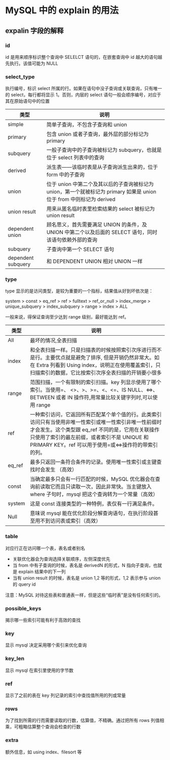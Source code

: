 # MySQL 中的 explain 的用法

## expalin 字段的解释

### id

id 是用来顺序标识整个查询中 SELELCT 语句的，在嵌套查询中 id 越大的语句越先执行。该值可能为 NULL

### select_type

执行编号，标识 select 所属的行。如果在语句中没子查询或关联查询，只有唯一的 select，每行都将显示 1。否则，内层的 select 语句一般会顺序编号，对应于其在原始语句中的位置

| 类型               | 说明                                                                                                                  |
| ------------------ | --------------------------------------------------------------------------------------------------------------------- |
| simple             | 简单子查询，不包含子查询和 union                                                                                      |
| primary            | 包含 union 或者子查询，最外层的部分标记为 primary                                                                     |
| subquery           | 一般子查询中的子查询被标记为 subquery，也就是位于 select 列表中的查询                                                 |
| derived            | 派生表——该临时表是从子查询派生出来的，位于 form 中的子查询                                                            |
| union              | 位于 union 中第二个及其以后的子查询被标记为 union，第一个就被标记为 primary 如果是 union 位于 from 中则标记为 derived |
| union result       | 用来从匿名临时表里检索结果的 select 被标记为 union result                                                             |
| dependent union    | 顾名思义，首先需要满足 UNION 的条件，及 UNION 中第二个以及后面的 SELECT 语句，同时该语句依赖外部的查询                |
| subquery           | 子查询中第一个 SELECT 语句                                                                                            |
| dependent subquery | 和 DEPENDENT UNION 相对 UNION 一样                                                                                    |

### type

type 显示的是访问类型，是较为重要的一个指标，结果值从好到坏依次是：

system > const > eq_ref > ref > fulltext > ref_or_null > index_merge > unique_subquery > index_subquery > range > index > ALL

一般来说，得保证查询至少达到 range 级别，最好能达到 ref。

| 类型   | 说明                                                                                                                                                                                                                                                               |
| ------ | ------------------------------------------------------------------------------------------------------------------------------------------------------------------------------------------------------------------------------------------------------------------ |
| All    | 最坏的情况,全表扫描                                                                                                                                                                                                                                                |
| index  | 和全表扫描一样。只是扫描表的时候按照索引次序进行而不是行。主要优点就是避免了排序, 但是开销仍然非常大。如在 Extra 列看到 Using index，说明正在使用覆盖索引，只扫描索引的数据，它比按索引次序全表扫描的开销要小很多                                                  |
| range  | 范围扫描，一个有限制的索引扫描。key 列显示使用了哪个索引。当使用=、 <>、>、>=、<、<=、IS NULL、<=>、BETWEEN 或者 IN 操作符,用常量比较关键字列时,可以使用 range                                                                                                     |
| ref    | 一种索引访问，它返回所有匹配某个单个值的行。此类索引访问只有当使用非唯一性索引或唯一性索引非唯一性前缀时才会发生。这个类型跟 eq_ref 不同的是，它用在关联操作只使用了索引的最左前缀，或者索引不是 UNIQUE 和 PRIMARY KEY。ref 可以用于使用=或<=>操作符的带索引的列。 |
| eq_ref | 最多只返回一条符合条件的记录。使用唯一性索引或主键查找时会发生 （高效）                                                                                                                                                                                            |
| const  | 当确定最多只会有一行匹配的时候，MySQL 优化器会在查询前读取它而且只读取一次，因此非常快。当主键放入 where 子句时，mysql 把这个查询转为一个常量（高效）                                                                                                              |
| system | 这是 const 连接类型的一种特例，表仅有一行满足条件。                                                                                                                                                                                                                |
| Null   | 意味说 mysql 能在优化阶段分解查询语句，在执行阶段甚至用不到访问表或索引（高效）                                                                                                                                                                                    |

### table

对应行正在访问哪一个表，表名或者别名

- 关联优化器会为查询选择关联顺序，左侧深度优先
- 当 from 中有子查询的时候，表名是 derivedN 的形式，N 指向子查询，也就是 explain 结果中的下一列
- 当有 union result 的时候，表名是 union 1,2 等的形式，1,2 表示参与 union 的 query id

注意：MySQL 对待这些表和普通表一样，但是这些“临时表”是没有任何索引的。

### possible_keys

揭示哪一些索引可能有利于高效的查找

### key

显示 mysql 决定采用哪个索引来优化查询

### key_len

显示 mysql 在索引里使用的字节数

### ref

显示了之前的表在 key 列记录的索引中查找值所用的列或常量

### rows

为了找到所需的行而需要读取的行数，估算值，不精确。通过把所有 rows 列值相乘，可粗略估算整个查询会检查的行数

### extra

额外信息，如 using index、filesort 等
